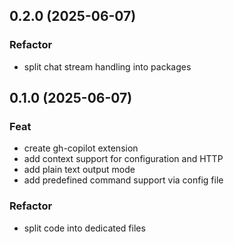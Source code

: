 ## 0.2.0 (2025-06-07)

### Refactor

- split chat stream handling into packages

## 0.1.0 (2025-06-07)

### Feat

- create gh-copilot extension
- add context support for configuration and HTTP
- add plain text output mode
- add predefined command support via config file

### Refactor

- split code into dedicated files
